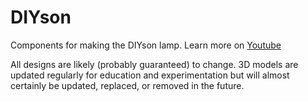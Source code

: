 # DIYson
Components for making the DIYson lamp. Learn more on [Youtube](https://www.youtube.com/channel/UCvnxvXWYcOlmhRFvZ_ISP8g)

All designs are likely (probably guaranteed) to change. 3D models are updated regularly for education and experimentation but will almost certainly be updated, replaced, or removed in the future.